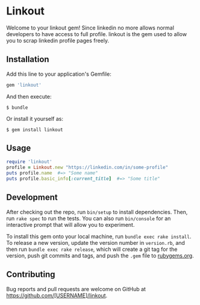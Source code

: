 # Linkout

Welcome to your linkout gem! Since linkedin no more allows normal developers to have access to full profile.
linkout is the gem used to allow you to scrap linkedin profile pages freely.

## Installation

Add this line to your application's Gemfile:

```ruby
gem 'linkout'
```

And then execute:

    $ bundle

Or install it yourself as:

    $ gem install linkout

## Usage

```ruby
require 'linkout'
profile = Linkout.new "https://linkedin.com/in/some-profile"
puts profile.name  #=> "Some name"
puts profile.basic_info[:current_title]  #=> "Some title"
```


## Development

After checking out the repo, run `bin/setup` to install dependencies. Then, run `rake spec` to run the tests. You can also run `bin/console` for an interactive prompt that will allow you to experiment.

To install this gem onto your local machine, run `bundle exec rake install`. To release a new version, update the version number in `version.rb`, and then run `bundle exec rake release`, which will create a git tag for the version, push git commits and tags, and push the `.gem` file to [rubygems.org](https://rubygems.org).

## Contributing

Bug reports and pull requests are welcome on GitHub at https://github.com/[USERNAME]/linkout.

